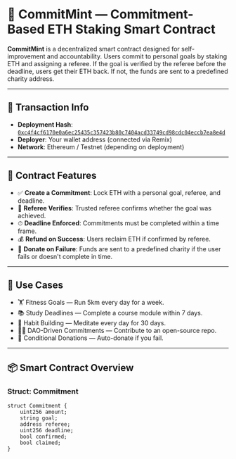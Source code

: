 # 💎 CommitMint — Commitment-Based ETH Staking Smart Contract

**CommitMint** is a decentralized smart contract designed for self-improvement and accountability. Users commit to personal goals by staking ETH and assigning a referee. If the goal is verified by the referee before the deadline, users get their ETH back. If not, the funds are sent to a predefined charity address.

---

## 🚀 Transaction Info

- **Deployment Hash**: [`0xc4f4cf6170e0a6ec25435c357423b80c7404acd33749cd98cdc04eccb7ea8e4d`](https://etherscan.io/tx/0xc4f4cf6170e0a6ec25435c357423b80c7404acd33749cd98cdc04eccb7ea8e4d)
- **Deployer**: Your wallet address (connected via Remix)
- **Network**: Ethereum / Testnet (depending on deployment)

---

## 📄 Contract Features

- ✅ **Create a Commitment**: Lock ETH with a personal goal, referee, and deadline.
- 👤 **Referee Verifies**: Trusted referee confirms whether the goal was achieved.
- ⏱ **Deadline Enforced**: Commitments must be completed within a time frame.
- 💰 **Refund on Success**: Users reclaim ETH if confirmed by referee.
- 🎁 **Donate on Failure**: Funds are sent to a predefined charity if the user fails or doesn't complete in time.

---

## 🧠 Use Cases

- 🏋️ Fitness Goals — Run 5km every day for a week.
- 📚 Study Deadlines — Complete a course module within 7 days.
- 🧘 Habit Building — Meditate every day for 30 days.
- 🧑‍💼 DAO-Driven Commitments — Contribute to an open-source repo.
- 🎁 Conditional Donations — Auto-donate if you fail.

---

## 📦 Smart Contract Overview

### Struct: Commitment

```solidity
struct Commitment {
    uint256 amount;
    string goal;
    address referee;
    uint256 deadline;
    bool confirmed;
    bool claimed;
}

